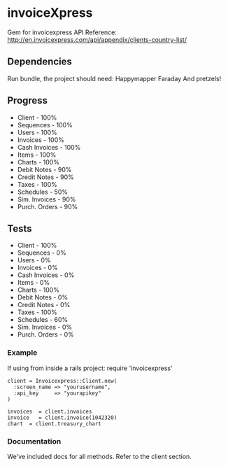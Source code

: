 # invoiceXpress

Gem for invoicexpress API
Reference: http://en.invoicexpress.com/api/appendix/clients-country-list/

## Dependencies

Run bundle, the project should need:
Happymapper
Faraday
And pretzels!

## Progress

* Client        - 100%
* Sequences     - 100%
* Users         - 100%
* Invoices      - 100%
* Cash Invoices - 100%
* Items         - 100%
* Charts        - 100%
* Debit Notes   - 90%
* Credit Notes  - 90%
* Taxes         - 100%
* Schedules     - 50%
* Sim. Invoices - 90%
* Purch. Orders - 90%

## Tests

* Client        - 100%
* Sequences     - 0%
* Users         - 0%
* Invoices      - 0%
* Cash Invoices - 0%
* Items         - 0%
* Charts        - 100%
* Debit Notes   - 0%
* Credit Notes  - 0%
* Taxes         - 100%
* Schedules     - 60%
* Sim. Invoices - 0%
* Purch. Orders - 0%
 
### Example

If using from inside a rails project:
    require 'invoicexpress'
 
    client = Invoicexpress::Client.new(
      :screen_name => "yourusername",
      :api_key     => "yourapikey"
    )

    invoices  = client.invoices
    invoice   = client.invoice(1042320)
    chart  = client.treasury_chart

### Documentation

We've included docs for all methods. Refer to the client section.
